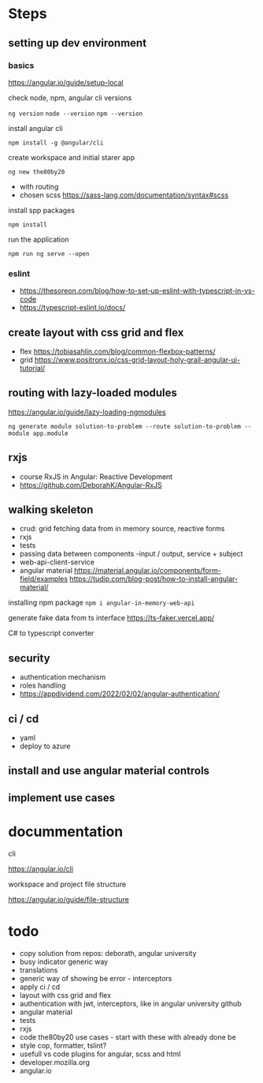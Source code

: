 # Steps

## setting up dev environment

### basics

https://angular.io/guide/setup-local

check node, npm, angular cli versions

`ng version`
`node --version`
`npm --version`

install angular cli

`npm install -g @angular/cli`

create workspace  and initial starer app

`ng new the80by20`

- with routing
- chosen scss https://sass-lang.com/documentation/syntax#scss

install spp packages

`npm install`

run the application

`npm run ng serve --open`

### eslint
- https://thesoreon.com/blog/how-to-set-up-eslint-with-typescript-in-vs-code
- https://typescript-eslint.io/docs/

## create layout with css grid and flex

- flex https://tobiasahlin.com/blog/common-flexbox-patterns/
- grid https://www.positronx.io/css-grid-layout-holy-grail-angular-ui-tutorial/

## routing with lazy-loaded modules

https://angular.io/guide/lazy-loading-ngmodules

`ng generate module solution-to-problem --route solution-to-problem --module app.module`

## rxjs

-  course RxJS in Angular: Reactive Development
- https://github.com/DeborahK/Angular-RxJS

## walking skeleton

- crud: grid fetching data from in memory source, reactive forms
- rxjs
- tests
- passing data between components -input / output, service + subject
- web-api-client-service
- angular material https://material.angular.io/components/form-field/examples https://tudip.com/blog-post/how-to-install-angular-material/

installing npm package `npm i angular-in-memory-web-api`

generate fake data from ts interface https://ts-faker.vercel.app/

C# to typescript converter

## security
- authentication mechanism
- roles handling
- https://appdividend.com/2022/02/02/angular-authentication/

## ci / cd

- yaml
- deploy to azure

## install and use angular material controls

## implement use cases


# docummentation

cli

https://angular.io/cli

workspace and project file structure 

https://angular.io/guide/file-structure



# todo

 
 - copy solution from repos: deborath, angular university
 - busy indicator generic way
 - translations
 - generic way of showing be error - interceptors
 - apply ci / cd 
 - layout with css grid and flex
 - authentication with jwt, interceptors, like in angular university github
 - angular material
 - tests
 - rxjs
 - code the80by20 use cases - start with these with already done be
 - style cop, formatter, tslint?
 - usefull vs code plugins for angular, scss and html
 - developer.mozilla.org
 - angular.io
